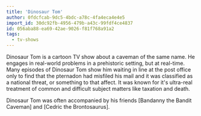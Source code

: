 ```yaml
---
title: 'Dinosaur Tom'
author: 0fdcfcab-9dc5-4bdc-a78c-4fa4eca4e4e5
import_id: 30dc92fb-4956-479b-a43c-99fdf4ce4837
id: 056aba88-ea69-42ae-9026-f81f768a91a2
tags:
  - tv-shows
---
```

Dinosaur Tom is a cartoon TV show about a caveman of the same name. He engages in real-world problems in a prehistoric setting, but at real-time. Many episodes of Dinosaur Tom show him waiting in line at the post office only to find that the pternadon had misfiled his mail and it was classified as a national threat, or something to that affect. It was known for it's ultra-real treatment of common and difficult subject matters like taxation and death. 

Dinosaur Tom was often accompanied by his friends [Bandanny the Bandit Caveman] and [Cedric the Brontosaurus].